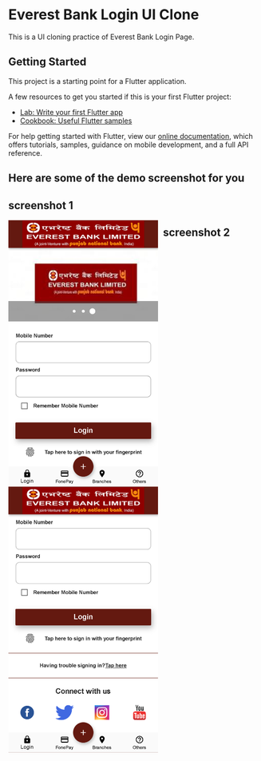 # Everest Bank Login UI Clone

This is a UI cloning practice of Everest Bank Login Page.

## Getting Started

This project is a starting point for a Flutter application.

A few resources to get you started if this is your first Flutter project:

- [Lab: Write your first Flutter app](https://flutter.dev/docs/get-started/codelab)
- [Cookbook: Useful Flutter samples](https://flutter.dev/docs/cookbook)

For help getting started with Flutter, view our
[online documentation](https://flutter.dev/docs), which offers tutorials,
samples, guidance on mobile development, and a full API reference.

## Here are some of the demo screenshot for you
## screenshot 1
<img src="localhost_57260_(Pixel 2).png"
     alt="Markdown Monster icon"
     style="float: left; margin-right: 10px;" width="300" />  
## screenshot 2
 <img src="localhost_57260_(Pixel 2) (1).png"
     alt="Markdown Monster icon"
     style="float: left; margin-right: 10px;" width="300" />  
   

